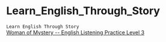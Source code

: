 # Learn_English_Through_Story
```Learn English Through Story```<br>
[Woman of Mystery -- English Listening Practice Level 3](https://www.youtube.com/watch?v=WdE1BoEr7YI&list=PLDVVKdSbJC4CDxXaSNMKHSL6SH8l1_ygu)<br>
[]()<br>
[]()<br>
[]()<br>
[]()<br>
